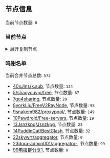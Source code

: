 
## 节点信息
当前节点数量: `0`
### 当前节点
<details>
  <summary>展开复制节点</summary>

    

</details>

### 鸣谢名单
当前合并节点总数: `572`
- [40xJins/x.sub](https://github.com/0xJins/x.sub), 节点数量: `124`
- [5/shaoyouvip/free](https://github.com/shaoyouvip/free), 节点数量: `67`
- [7go4sharing](https://github.com/go4sharing), 节点数量: `29`
- [8yorkLiu/FreeV2RayNode](https://github.com/yorkLiu/FreeV2RayNode), 节点数量: `98`
- [9snakem982/proxypool/](https://github.com/snakem982/proxypool/), 节点数量: `149`
- [10Pawdroid/Free-servers](https://github.com/Pawdroid/Free-servers), 节点数量: `19`
- [13Jsnzkpg/Jsnzkpg](https://github.com/Jsnzkpg/Jsnzkpg), 节点数量: `23`
- [14PuddinCat/BestClash](https://github.com/PuddinCat/BestClash), 节点数量: `32`
- [22skywrt/aggregator](https://github.com/skywrt/aggregator), 节点数量: `0`
- [23dora-admin001/aggregator-](https://github.com/dora-admin001/aggregator-), 节点数量: `99`
- [99电报群分享1](https://github.com/cdddbc/getAirport), 节点数量: `0`


